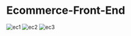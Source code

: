 # Ecommerce-Front-End
![ec1](https://user-images.githubusercontent.com/83102811/183741024-7ad4efa5-f212-4d21-94fd-78c46bc46479.png)
![ec2](https://user-images.githubusercontent.com/83102811/183741038-fef3752b-591e-45af-91d2-9f9cc395401f.png)
![ec3](https://user-images.githubusercontent.com/83102811/183741051-52d0bb76-34c4-4ee2-b5ac-20ea4e341d0e.png)
